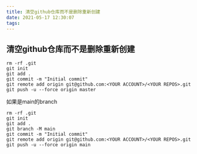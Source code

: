 ```yaml
---
title: 清空github仓库而不是删除重新创建
date: 2021-05-17 12:30:07
tags:
---
```


## 清空github仓库而不是删除重新创建
```
rm -rf .git
git init
git add .
git commit -m "Initial commit"
git remote add origin git@github.com:<YOUR ACCOUNT>/<YOUR REPOS>.git
git push -u --force origin master
```
如果是main的branch
<!-- more -->
```
rm -rf .git
git init
git add .
git branch -M main
git commit -m "Initial commit"
git remote add origin git@github.com:<YOUR ACCOUNT>/<YOUR REPOS>.git
git push -u --force origin main
```
